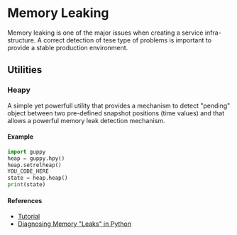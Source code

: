 # Memory Leaking

Memory leaking is one of the major issues when creating a service infra-structure. A correct detection of tese
type of problems is important to provide a stable production environment.

## Utilities

### Heapy

A simple yet powerfull utility that provides a mechanism to detect "pending" object between two pre-defined
snapshot positions (time values) and that allows a powerful memory leak detection mechanism.

#### Example

```python
import guppy
heap = guppy.hpy()
heap.setrelheap()
YOU_CODE_HERE
state = heap.heap()
print(state)
```

#### References

* [Tutorial](http://smira.ru/wp-content/uploads/2011/08/heapy.html)
* [Diagnosing Memory "Leaks" in Python](http://python.dzone.com/articles/diagnosing-memory-leaks-python)
